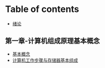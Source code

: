 # Table of contents

* [绪论](README.md)

## 第一章-计算机组成原理基本概念 <a id="xu-lun"></a>

* [基本概念](xu-lun/ji-ben-gai-nian.md)
* [计算机工作步骤与存储器基本组成](xu-lun/ji-suan-ji-gong-zuo-bu-zhou-yu-cun-chu-qi-ji-ben-zu-cheng.md)

